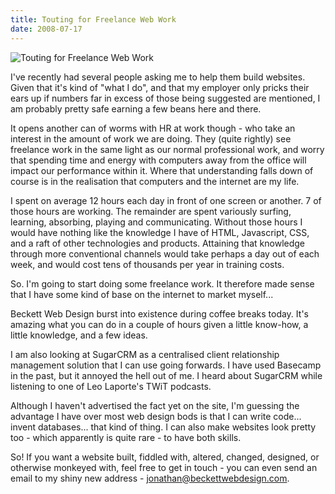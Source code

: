 ```yaml
---
title: Touting for Freelance Web Work
date: 2008-07-17
---
```


![Touting for Freelance Web Work](https://source.unsplash.com/2aFp6EWWs58/1600x900)

I've recently had several people asking me to help them build websites. Given that it's kind of "what I do", and that my employer only pricks their ears up if numbers far in excess of those being suggested are mentioned, I am probably pretty safe earning a few beans here and there.

It opens another can of worms with HR at work though - who take an interest in the amount of work we are doing. They (quite rightly) see freelance work in the same light as our normal professional work, and worry that spending time and energy with computers away from the office will impact our performance within it. Where that understanding falls down of course is in the realisation that computers and the internet are my life.

I spent on average 12 hours each day in front of one screen or another. 7 of those hours are working. The remainder are spent variously surfing, learning, absorbing, playing and communicating. Without those hours I would have nothing like the knowledge I have of HTML, Javascript, CSS, and a raft of other technologies and products. Attaining that knowledge through more conventional channels would take perhaps a day out of each week, and would cost tens of thousands per year in training costs.

So. I'm going to start doing some freelance work. It therefore made sense that I have some kind of base on the internet to market myself...

Beckett Web Design burst into existence during coffee breaks today. It's amazing what you can do in a couple of hours given a little know-how, a little knowledge, and a few ideas.

I am also looking at SugarCRM as a centralised client relationship management solution that I can use going forwards. I have used Basecamp in the past, but it annoyed the hell out of me. I heard about SugarCRM while listening to one of Leo Laporte's TWiT podcasts.

Although I haven't advertised the fact yet on the site, I'm guessing the advantage I have over most web design bods is that I can write code... invent databases... that kind of thing. I can also make websites look pretty too - which apparently is quite rare - to have both skills.

So! If you want a website built, fiddled with, altered, changed, designed, or otherwise monkeyed with, feel free to get in touch - you can even send an email to my shiny new address - jonathan@beckettwebdesign.com.